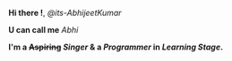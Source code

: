 **Hi there !**, *@its-AbhijeetKumar*

**U can call me** *Abhi*

**I'm a ~~Aspiring~~ **_Singer_** & a **_Programmer_** in _Learning Stage_.**

